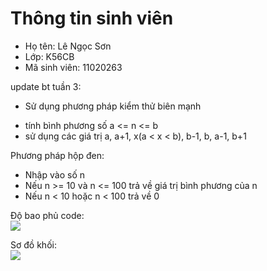 # Thông tin sinh viên
- Họ tên: Lê Ngọc Sơn
- Lớp: K56CB
- Mã sinh viên: 11020263

update bt tuần 3:

- Sử dụng phương pháp kiểm thử biên mạnh
+ tính bình phương số a <= n <= b
+ sử dụng các giá trị a, a+1, x(a < x < b), b-1, b, a-1, b+1

Phương pháp hộp đen:
- Nhập vào số n
- Nếu n >= 10 và n <= 100 trả về giá trị bình phương của n
- Nếu n < 10 hoặc n < 100 trả về 0

Độ bao phủ code:
<br>
<img src="https://github.com/longdt03/int3117-2016/blob/master/LeNgocSon/coverage.jpg" />

Sơ đồ khối:
<br>
<img src="https://github.com/longdt03/int3117-2016/blob/master/LeNgocSon/sodo.JPG"/>